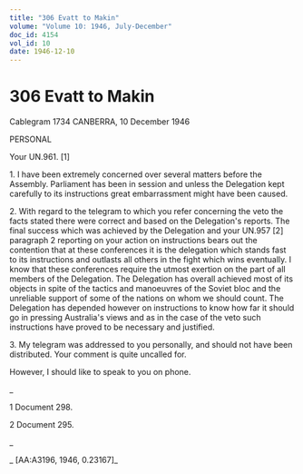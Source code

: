 ```yaml
---
title: "306 Evatt to Makin"
volume: "Volume 10: 1946, July-December"
doc_id: 4154
vol_id: 10
date: 1946-12-10
---
```


# 306 Evatt to Makin

Cablegram 1734 CANBERRA, 10 December 1946

PERSONAL

Your UN.961. [1]

1\. I have been extremely concerned over several matters before the Assembly. Parliament has been in session and unless the Delegation kept carefully to its instructions great embarrassment might have been caused.

2\. With regard to the telegram to which you refer concerning the veto the facts stated there were correct and based on the Delegation's reports. The final success which was achieved by the Delegation and your UN.957 [2] paragraph 2 reporting on your action on instructions bears out the contention that at these conferences it is the delegation which stands fast to its instructions and outlasts all others in the fight which wins eventually. I know that these conferences require the utmost exertion on the part of all members of the Delegation. The Delegation has overall achieved most of its objects in spite of the tactics and manoeuvres of the Soviet bloc and the unreliable support of some of the nations on whom we should count. The Delegation has depended however on instructions to know how far it should go in pressing Australia's views and as in the case of the veto such instructions have proved to be necessary and justified.

3\. My telegram was addressed to you personally, and should not have been distributed. Your comment is quite uncalled for.

However, I should like to speak to you on phone.

_

1 Document 298.

2 Document 295.

_

_ [AA:A3196, 1946, 0.23167]_
